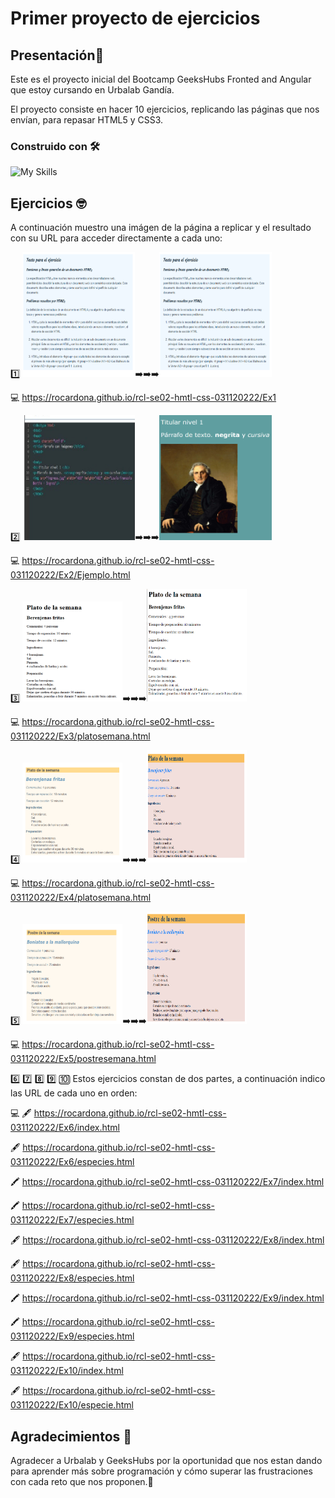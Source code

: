# Primer proyecto de ejercicios
## Presentación🚀
Este es el proyecto inicial del Bootcamp GeeksHubs Fronted and Angular que estoy cursando en Urbalab Gandía.

El proyecto consiste en hacer 10 ejercicios, replicando las páginas que nos envían, para repasar HTML5 y CSS3.


### Construido con 🛠️
![My Skills](https://skillicons.dev/icons?i=html,css,git)


## Ejercicios 🤓

A continuación muestro una imágen de la página a replicar y el resultado con su URL para acceder directamente a cada uno:

1️⃣
<img src="/imagenesReadme/ejer 1.png" width="180" height="200">➡️➡️➡️<img src="/imagenesReadme/ejer 1.png" width="180" height="200"> 

💻
https://rocardona.github.io/rcl-se02-hmtl-css-031120222/Ex1

2️⃣
<img src="/imagenesReadme/ejer2.png" width="180" height="200">➡️➡️➡️<img src="/imagenesReadme/mi ejer 2.png" width="180" height="200">

💻
https://rocardona.github.io/rcl-se02-hmtl-css-031120222/Ex2/Ejemplo.html

3️⃣
<img src="/imagenesReadme/ejer 3.png" width="160" height="160">➡️➡️➡️<img src="/imagenesReadme/mi ejer 3.png" width="160" height="180">

💻
https://rocardona.github.io/rcl-se02-hmtl-css-031120222/Ex3/platosemana.html

4️⃣
<img src="/imagenesReadme/ejer 4.png" width="160" height="160">➡️➡️➡️<img src="/imagenesReadme/mi ejer 4.png" width="160" height="180">

💻
https://rocardona.github.io/rcl-se02-hmtl-css-031120222/Ex4/platosemana.html

5️⃣
<img src="/imagenesReadme/ejer 5.png" width="160" height="160">➡️➡️➡️<img src="/imagenesReadme/mi ejer 5.png" width="160" height="180">

💻
https://rocardona.github.io/rcl-se02-hmtl-css-031120222/Ex5/postresemana.html

6️⃣ 7️⃣ 8️⃣ 9️⃣ 🔟 
Estos ejercicios constan de dos partes, a continuación indico las URL de cada uno en orden:

💻
🖋️ https://rocardona.github.io/rcl-se02-hmtl-css-031120222/Ex6/index.html

🖋️ https://rocardona.github.io/rcl-se02-hmtl-css-031120222/Ex6/especies.html

🖍️ https://rocardona.github.io/rcl-se02-hmtl-css-031120222/Ex7/index.html

🖍️ https://rocardona.github.io/rcl-se02-hmtl-css-031120222/Ex7/especies.html

🖋️ https://rocardona.github.io/rcl-se02-hmtl-css-031120222/Ex8/index.html

🖋️ https://rocardona.github.io/rcl-se02-hmtl-css-031120222/Ex8/especies.html

🖍️ https://rocardona.github.io/rcl-se02-hmtl-css-031120222/Ex9/index.html

🖍️ https://rocardona.github.io/rcl-se02-hmtl-css-031120222/Ex9/especies.html

🖋️ https://rocardona.github.io/rcl-se02-hmtl-css-031120222/Ex10/index.html

🖋️ https://rocardona.github.io/rcl-se02-hmtl-css-031120222/Ex10/especie.html

## Agradecimientos 🍻
Agradecer a Urbalab y GeeksHubs por la oportunidad que nos estan dando para aprender más sobre programación y cómo superar las frustraciones con cada reto que nos proponen.🤯
